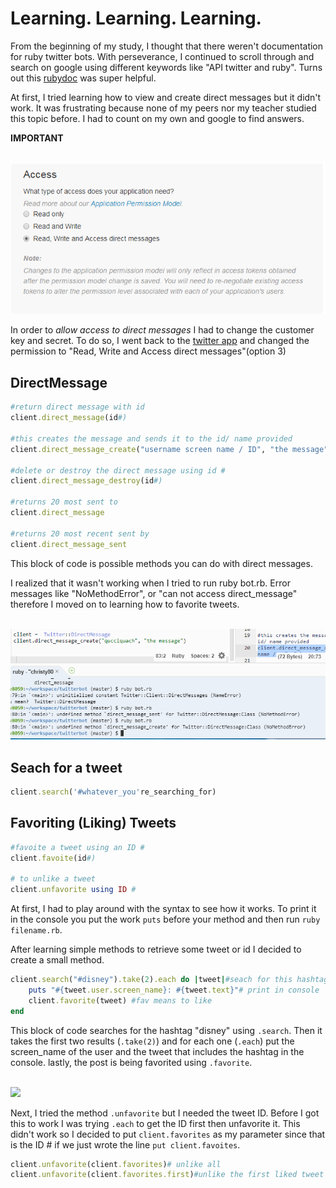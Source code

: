 # Learning. Learning. Learning. 

From the beginning of my study, I thought that there weren't documentation for ruby twitter bots. With perseverance, I continued to scroll through and search on google using different keywords like "API twitter and ruby". Turns out this [rubydoc](http://www.rubydoc.info/gems/ifttt-twitter/2.1.1/Twitter/Client) was super helpful. 

At first, I tried learning how to view and create direct messages but it didn't work. It was frustrating because none of my peers nor my teacher studied this topic before. I had to count on my own and google to find answers.


**IMPORTANT**

<br> 
<img src="../images/permission.png">
<br> 

In order to _allow access to direct messages_ I had to change the customer key and secret. To do so, I went back to the [twitter app](https://apps.twitter.com/) and changed the permission to "Read, Write and Access direct messages"(option 3)  


## DirectMessage 
``` ruby
#return direct message with id
client.direct_message(id#)  

#this creates the message and sends it to the id/ name provided
client.direct_message_create("username screen name / ID", "the message")

#delete or destroy the direct message using id #
client.direct_message_destroy(id#)

#returns 20 most sent to 
client.direct_message

#returns 20 most recent sent by 
client.direct_message_sent
```
This block of code is possible methods you can do with direct messages. 

I realized that it wasn't working when I tried to run ruby bot.rb. Error messages like "NoMethodError", or "can not access direct_message" therefore I moved on to learning how to favorite tweets. 

<br>
<img src="../images/direct_error.png">
<br>

## Seach for a tweet 

``` ruby 
client.search('#whatever_you're_searching_for)
```


## Favoriting (Liking) Tweets

``` ruby
#favoite a tweet using an ID # 
client.favoite(id#)

# to unlike a tweet 
client.unfavorite using ID #
```

At first, I had to play around with the syntax to see how it works. To print it in the console you put the work `puts` before your method and then run `ruby filename.rb`. 

After learning simple methods to retrieve some tweet or id I decided to create a small method. 

```ruby 
client.search("#disney").take(2).each do |tweet|#seach for this hashtag, take 1st result 
    puts "#{tweet.user.screen_name}: #{tweet.text}"# print in console
    client.favorite(tweet) #fav means to like
end

```

This block of code searches for the hashtag "disney" using `.search`. Then it takes the first two results (`.take(2)`) and for each one (`.each`) put the screen_name of the user and the tweet that includes the hashtag in the console. lastly, the post is being favorited using `.favorite`.  

<br>
<img src="../images/favoite.png">
<br>

Next, I tried the method `.unfavorite` but I needed the tweet ID. Before I got this to work  I was trying `.each` to get the ID first then unfavorite it. This didn't work so I decided to put  `client.favorites` as my parameter since that is the ID # if we just wrote the line `put client.favoites`. 


``` ruby 
client.unfavorite(client.favorites)# unlike all 
client.unfavorite(client.favorites.first)#unlike the first liked tweet
```








